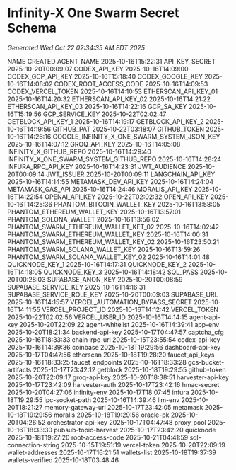 # Infinity-X One Swarm Secret Schema
_Generated Wed Oct 22 02:34:35 AM EDT 2025_

NAME                                         CREATED
AGENT_NAME                                   2025-10-16T15:22:31
API_KEY_SECRET                               2025-10-20T00:09:07
CODEX_API_KEY                                2025-10-16T14:09:00
CODEX_GCP_API_KEY                            2025-10-16T15:18:40
CODEX_GOOGLE_KEY                             2025-10-16T14:08:02
CODEX_ROOT_ACCESS_CODE                       2025-10-16T14:09:53
CODEX_VERCEL_TOKEN                           2025-10-16T14:10:53
ETHERSCAN_API_KEY_01                         2025-10-16T14:20:32
ETHERSCAN_API_KEY_02                         2025-10-16T14:21:22
ETHERSCAN_API_KEY_03                         2025-10-16T14:22:16
GCP_SA_KEY                                   2025-10-16T15:19:56
GCP_SERVICE_KEY                              2025-10-22T02:02:47
GETBLOCK_API_KEY_1                           2025-10-16T14:19:17
GETBLOCK_API_KEY_2                           2025-10-16T14:19:56
GITHUB_PAT                                   2025-10-22T03:18:07
GITHUB_TOKEN                                 2025-10-16T14:26:16
GOOGLE_INFINITY_X_ONE_SWARM_SYSTEM_JSON_KEY  2025-10-16T14:07:12
GROQ_API_KEY                                 2025-10-16T14:05:08
INFINITY_X_GITHUB_REPO                       2025-10-16T14:29:40
INFINITY_X_ONE_SWARM_SYSTEM_GITHUB_REPO      2025-10-16T14:28:24
INFURA_RPC_API_KEY                           2025-10-16T14:23:31
JWT_AUDIENCE                                 2025-10-20T00:09:14
JWT_ISSUER                                   2025-10-20T00:09:11
LANGCHAIN_API_KEY                            2025-10-16T14:14:55
METAMASK_DEV_API_KEY                         2025-10-16T14:24:04
METAMASK_GAS_API                             2025-10-16T14:24:46
MORALIS_API_KEY                              2025-10-16T14:22:54
OPENAI_API_KEY                               2025-10-22T02:02:32
OPEN_API_KEY                                 2025-10-16T14:25:36
PHANTOM_BITCOIN_WALLET_KEY                   2025-10-16T13:58:05
PHANTOM_ETHEREUM_WALLET_KEY                  2025-10-16T13:57:01
PHANTOM_SOLONA_WALLET                        2025-10-16T13:56:02
PHANTOM_SWARM_ETHEREUM_WALLET_KET_02         2025-10-16T14:02:42
PHANTOM_SWARM_ETHEREUM_WALLET_KEY            2025-10-16T14:00:31
PHANTOM_SWARM_ETHEREUM_WALLET_KEY_02         2025-10-16T23:50:21
PHANTOM_SWARM_SOLANA_WALLET_KEY              2025-10-16T13:59:26
PHANTOM_SWARM_SOLANA_WALLET_KEY_02           2025-10-16T14:01:48
QUICKNODE_KEY_1                              2025-10-16T14:17:31
QUICKNODE_KEY_2                              2025-10-16T14:18:05
QUICKNODE_KEY_3                              2025-10-16T14:18:42
SQL_PASS                                     2025-10-20T00:28:03
SUPABASE_ANON_KEY                            2025-10-20T00:08:59
SUPABASE_SERVICE_KEY                         2025-10-16T14:16:31
SUPABASE_SERVICE_ROLE_KEY                    2025-10-20T00:09:03
SUPABASE_URL                                 2025-10-16T14:15:57
VERCEL_AUTOMATION_BYPASS_SECRET              2025-10-16T14:11:55
VERCEL_PROJECT_ID                            2025-10-16T14:12:42
VERCEL_TOKEN                                 2025-10-22T02:02:56
VERCEL_USER_ID                               2025-10-16T14:14:15
agent-api-key                                2025-10-20T22:09:22
agent-whitelist                              2025-10-16T14:39:41
app-env                                      2025-10-20T18:21:34
backend-api-key                              2025-10-17T04:47:57
captcha_cfg                                  2025-10-16T18:33:33
chain-rpc-url                                2025-10-15T23:55:54
codex-api-key                                2025-10-16T14:39:36
coinbase                                     2025-10-18T19:29:56
dashboard-api-key                            2025-10-17T04:47:56
etherscan                                    2025-10-18T19:28:20
faucet_api_keys                              2025-10-16T18:33:25
faucet_endpoints                             2025-10-16T18:33:28
gcs-bucket-artifacts                         2025-10-17T23:42:12
getblock                                     2025-10-18T19:29:55
github-token                                 2025-10-20T22:09:17
groq-api-key                                 2025-10-20T18:38:51
harvester-api-key                            2025-10-17T23:42:09
harvester-auth                               2025-10-17T23:42:16
hmac-secret                                  2025-10-20T04:27:06
infinity-env                                 2025-10-17T18:07:45
infura                                       2025-10-18T19:29:55
ipc-socket-path                              2025-10-16T14:39:46
llm-env                                      2025-10-20T18:21:27
memory-gateway-url                           2025-10-17T23:42:05
metamask                                     2025-10-18T19:29:56
moralis                                      2025-10-18T19:29:56
oracle-pk                                    2025-10-20T04:26:52
orchestrator-api-key                         2025-10-17T04:47:48
proxy_pool                                   2025-10-16T18:33:30
pubsub-topic-harvest                         2025-10-17T23:42:20
quicknode                                    2025-10-18T19:27:20
root-access-code                             2025-10-21T04:41:59
sql-connection-string                        2025-10-15T19:51:19
vercel-token                                 2025-10-20T22:09:19
wallet-addresses                             2025-10-17T16:21:51
wallets-list                                 2025-10-18T19:37:39
wallets-verified                             2025-10-18T03:48:46
